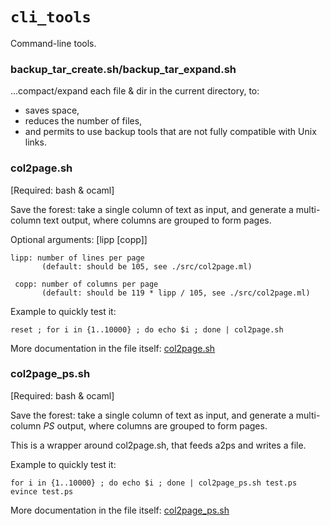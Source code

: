 # `cli_tools` 

Command-line tools.

### backup_tar_create.sh/backup_tar_expand.sh 

...compact/expand each file & dir in the current directory, to:
 * saves space, 
 * reduces the number of files, 
 * and permits to use backup tools that are not fully compatible with Unix links.

### col2page.sh

[Required: bash & ocaml]

Save the forest: take a single column of text as input, and generate
a multi-column text output, where columns are grouped to form pages.

Optional arguments: [lipp [copp]]

    lipp: number of lines per page
           (default: should be 105, see ./src/col2page.ml)

     copp: number of columns per page 
           (default: should be 119 * lipp / 105, see ./src/col2page.ml)

Example to quickly test it:
```
reset ; for i in {1..10000} ; do echo $i ; done | col2page.sh
```

More documentation in the file itself: [col2page.sh](col2page.sh)

### col2page_ps.sh

[Required: bash & ocaml]

Save the forest: take a single column of text as input, and generate
a multi-column *PS* output, where columns are grouped to form pages.

This is a wrapper around col2page.sh, that feeds a2ps and writes a file.

Example to quickly test it:
```
for i in {1..10000} ; do echo $i ; done | col2page_ps.sh test.ps
evince test.ps
```

More documentation in the file itself: [col2page_ps.sh](col2page_ps.sh)
